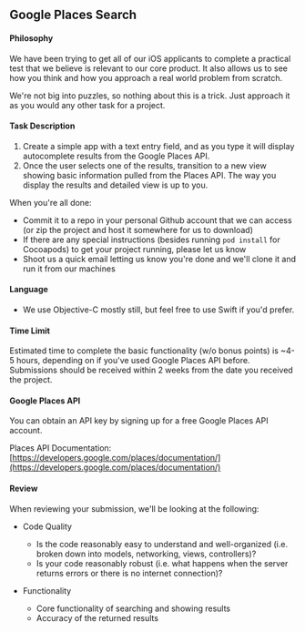 ## Google Places Search

#### Philosophy

We have been trying to get all of our iOS applicants to complete a practical test that we believe is relevant to our core product.  It also allows us to see how you think and how you approach a real world problem from scratch. 

We're not big into puzzles, so nothing about this is a trick. Just approach it as you would any other task for a project.

#### Task Description

1. Create a simple app with a text entry field, and as you type it will display autocomplete results from the Google Places API.
2. Once the user selects one of the results, transition to a new view showing basic information pulled from the Places API. The way you display the results and detailed view is up to you.

When you're all done: 
- Commit it to a repo in your personal Github account that we can access (or zip the project and host it somewhere for us to download)
- If there are any special instructions (besides running `pod install` for Cocoapods) to get your project running, please let us know
- Shoot us a quick email letting us know you're done and we'll clone it and run it from our machines

#### Language

- We use Objective-C mostly still, but feel free to use Swift if you'd prefer.

#### Time Limit

Estimated time to complete the basic functionality (w/o bonus points) is ~4-5 hours, depending on if you've used Google Places API before. Submissions should be received within 2 weeks from the date you received the project.

#### Google Places API

You can obtain an API key by signing up for a free Google Places API account.

Places API Documentation:  [https://developers.google.com/places/documentation/](https://developers.google.com/places/documentation/)

#### Review

When reviewing your submission, we'll be looking at the following:

- Code Quality
  - Is the code reasonably easy to understand and well-organized (i.e. broken down into models, networking, views, controllers)?
  - Is your code reasonably robust (i.e. what happens when the server returns errors or there is no internet connection)?

- Functionality
  - Core functionality of searching and showing results
  - Accuracy of the returned results
